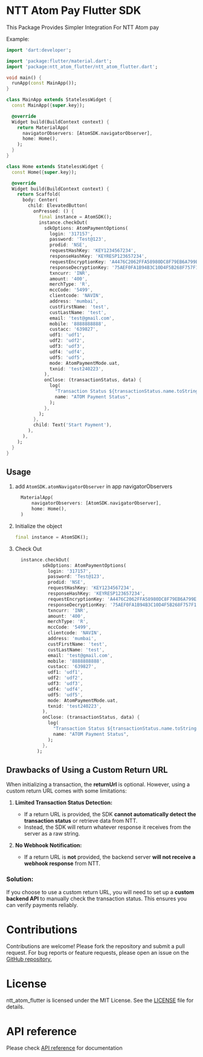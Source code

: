 # NTT Atom Pay Flutter SDK

This Package Provides Simpler Integration For NTT Atom pay

Example:

  ```dart
  import 'dart:developer';

  import 'package:flutter/material.dart';
  import 'package:ntt_atom_flutter/ntt_atom_flutter.dart';

  void main() {
    runApp(const MainApp());
  }

  class MainApp extends StatelessWidget {
    const MainApp({super.key});

    @override
    Widget build(BuildContext context) {
      return MaterialApp(
        navigatorObservers: [AtomSDK.navigatorObserver],
        home: Home(),
      );
    }
  }

  class Home extends StatelessWidget {
    const Home({super.key});

    @override
    Widget build(BuildContext context) {
      return Scaffold(
        body: Center(
          child: ElevatedButton(
            onPressed: () {
              final instance = AtomSDK();
              instance.checkOut(
                sdkOptions: AtomPaymentOptions(
                  login: '317157',
                  password: 'Test@123',
                  prodid: 'NSE',
                  requestHashKey: 'KEY1234567234',
                  responseHashKey: 'KEYRESP123657234',
                  requestEncryptionKey: 'A4476C2062FFA58980DC8F79EB6A799E',
                  responseDecryptionKey: '75AEF0FA1B94B3C10D4F5B268F757F11',
                  txncurr: 'INR',
                  amount: '400',
                  merchType: 'R',
                  mccCode: '5499',
                  clientcode: 'NAVIN',
                  address: 'mumbai',
                  custFirstName: 'test',
                  custLastName: 'test',
                  email: 'test@gmail.com',
                  mobile: '8888888888',
                  custacc: '639827',
                  udf1: 'udf1',
                  udf2: 'udf2',
                  udf3: 'udf3',
                  udf4: 'udf4',
                  udf5: 'udf5',
                  mode: AtomPaymentMode.uat,
                  txnid: 'test240223',
                ),
                onClose: (transactionStatus, data) {
                  log(
                    "Transaction Status ${transactionStatus.name.toString()}\nTransaction Data ${data.toString()}",
                    name: "ATOM Payment Status",
                  );
                },
              );
            },
            child: Text('Start Payment'),
          ),
        ),
      );
    }
  }

  ```

## Usage

1. add ```AtomSDK.atomNavigatorObserver``` in app navigatorObservers

    ```dart
      MaterialApp(
          navigatorObservers: [AtomSDK.navigatorObserver],
          home: Home(),
      )
    ```

1. Initialize the object
    ```dart
    final instance = AtomSDK();
    ```

1. Check Out
    ```dart
      instance.checkOut(
              sdkOptions: AtomPaymentOptions(
                login: '317157',
                password: 'Test@123',
                prodid: 'NSE',
                requestHashKey: 'KEY1234567234',
                responseHashKey: 'KEYRESP123657234',
                requestEncryptionKey: 'A4476C2062FFA58980DC8F79EB6A799E',
                responseDecryptionKey: '75AEF0FA1B94B3C10D4F5B268F757F11',
                txncurr: 'INR',
                amount: '400',
                merchType: 'R',
                mccCode: '5499',
                clientcode: 'NAVIN',
                address: 'mumbai',
                custFirstName: 'test',
                custLastName: 'test',
                email: 'test@gmail.com',
                mobile: '8888888888',
                custacc: '639827',
                udf1: 'udf1',
                udf2: 'udf2',
                udf3: 'udf3',
                udf4: 'udf4',
                udf5: 'udf5',
                mode: AtomPaymentMode.uat,
                txnid: 'test240223',
              ),
              onClose: (transactionStatus, data) {
                log(
                  "Transaction Status ${transactionStatus.name.toString()}\nTransaction Data ${data.toString()}",
                  name: "ATOM Payment Status",
                );
              },
            );
    ```


## Drawbacks of Using a Custom Return URL  

When initializing a transaction, the **returnUrl** is optional. However, using a custom return URL comes with some limitations:  

1. **Limited Transaction Status Detection:**  
   - If a return URL is provided, the SDK **cannot automatically detect the transaction status** or retrieve data from NTT.  
   - Instead, the SDK will return whatever response it receives from the server as a raw string.  

2. **No Webhook Notification:**  
   - If a return URL is **not** provided, the backend server **will not receive a webhook response** from NTT.  

### **Solution:**  
If you choose to use a custom return URL, you will need to set up a **custom backend API** to manually check the transaction status. This ensures you can verify payments reliably.  

# Contributions
Contributions are welcome! Please fork the repository and submit a pull request. For bug reports or feature requests, please open an issue on the [GitHub repository.](https://github.com/gktirkha/ntt_atom_flutter)

# License
ntt_atom_flutter is licensed under the MIT License. See the [LICENSE](LICENSE) file for details.

# API reference
Please check [API reference](https://gktirkha.github.io/flutter_packages_doc/ntt_atom_flutter) for documentation